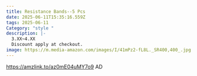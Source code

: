 ```yaml
---
title: Resistance Bands--5 Pcs
date: 2025-06-11T15:35:16.559Z
tags: 2025-06-11
Category: "style "
description: |-
  3.XX~4.XX
  Discount apply at checkout.
image: https://m.media-amazon.com/images/I/41mPz2-fL8L._SR400,400_.jpg
---
```

https://amzlink.to/az0mE04uMY7o9 AD
